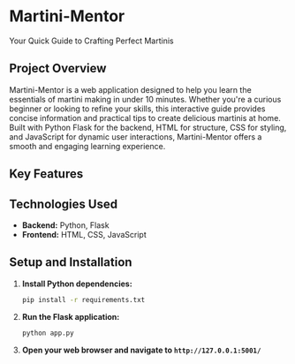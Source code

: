 # Martini-Mentor
Your Quick Guide to Crafting Perfect Martinis  

## Project Overview

Martini-Mentor is a web application designed to help you learn the essentials of martini making in under 10 minutes. Whether you're a curious beginner or looking to refine your skills, this interactive guide provides concise information and practical tips to create delicious martinis at home. Built with Python Flask for the backend, HTML for structure, CSS for styling, and JavaScript for dynamic user interactions, Martini-Mentor offers a smooth and engaging learning experience.

## Key Features


## Technologies Used
* **Backend:** Python, Flask
* **Frontend:** HTML, CSS, JavaScript

## Setup and Installation
1.  **Install Python dependencies:**
    ```bash
    pip install -r requirements.txt
    ```

2.  **Run the Flask application:**
    ```bash
    python app.py
    ```

3.  **Open your web browser and navigate to `http://127.0.0.1:5001/`**
